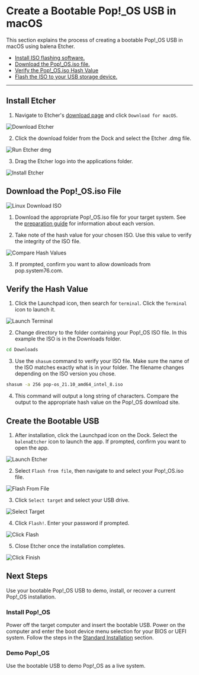 # Create a Bootable Pop!\_OS USB in macOS

This section explains the process of creating a bootable Pop!_OS USB in macOS using balena Etcher.

- [Install ISO flashing software.](/Getting-Started/Create-bootable-media/bootable-usb-using-macos.html#install-etcher)
- [Download the Pop!\_OS.iso file.](/Getting-Started/Create-bootable-media/bootable-usb-using-macos.html#download-the-pop_osiso-file)
- [Verify the Pop!\_OS.iso Hash Value](/Getting-Started/Create-bootable-media/bootable-usb-using-macos.html#verify-the-hash-value)
- [Flash the ISO to your USB storage device.](/Getting-Started/Create-bootable-media/bootable-usb-using-macos.html#create-the-bootable-usb)

---

## Install Etcher

1. Navigate to Etcher's [download page](https://www.balena.io/etcher/) and click `Download for macOS`.

![Download Etcher](/images/create-bootable-usb-macos/download-etcher.png)

2. Click the download folder from the Dock and select the Etcher .dmg file.

![Run Etcher dmg](/images/create-bootable-usb-macos/run-etcher-dmg.png)

3. Drag the Etcher logo into the applications folder.

![Install Etcher](/images/create-bootable-usb-macos/install-etcher.png)

## Download the Pop!_OS.iso File

![Linux Download ISO](/images/create-bootable-usb-linux/using-linux-download-iso.png)

1. Download the appropriate Pop!_OS.iso file for your target system. See the [preparation guide](/Getting-Started/Create-bootable-media/create-bootable-usb.html#choose-a-pop_os-image) for information about each version.

2. Take note of the hash value for your chosen ISO. Use this value to verify the integrity of the ISO file.

![Compare Hash Values](/images/create-bootable-usb-linux/compare-hash-values.png)

3. If prompted, confirm you want to allow downloads from pop.system76.com.

## Verify the Hash Value

1. Click the Launchpad icon, then search for `terminal`. Click the `Terminal` icon to launch it.

![Launch Terminal](/images/create-bootable-usb-macos/launch-terminal.png)

2. Change directory to the folder containing your Pop!\_OS ISO file. In this example the ISO is in the Downloads folder.

```bash
cd Downloads
```

3. Use the `shasum` command to verify your ISO file. Make sure the name of the ISO matches exactly what is in your folder. The filename changes depending on the ISO version you chose.

```bash
shasum -a 256 pop-os_21.10_amd64_intel_8.iso
```

4. This command will output a long string of characters. Compare the output to the appropriate hash value on the Pop!\_OS download site.

## Create the Bootable USB

1. After installation, click the Launchpad icon on the Dock. Select the `balenaEtcher` icon to launch the app. If prompted, confirm you want to open the app.

![Launch Etcher](/images/create-bootable-usb-macos/launch-etcher.png)

2. Select `Flash from file`, then navigate to and select your Pop!\_OS.iso file.

![Flash From File](/images/create-bootable-usb-macos/flash-from-file.png)

3. Click `Select target` and select your USB drive.

![Select Target](/images/create-bootable-usb-macos/select-target.png)

4. Click `Flash!`. Enter your password if prompted.

![Click Flash](/images/create-bootable-usb-macos/click-flash.png)

5. Close Etcher once the installation completes.

![Click Finish](/images/create-bootable-usb-macos/click-finish.png)

## Next Steps

Use your bootable Pop!_OS USB to demo, install, or recover a current Pop!_OS installation.

### Install Pop!_OS

Power off the target computer and insert the bootable USB. Power on the computer and enter the boot device menu selection for your BIOS or UEFI system. Follow the steps in the [Standard Installation](/Getting-Started/Installation/installation.md) section.

### Demo Pop!_OS

Use the bootable USB to demo Pop!_OS as a live system.
<!--This chapter will be linked when completed-->